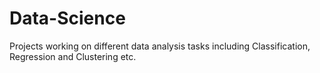 # Data-Science
Projects working on different data analysis tasks including Classification, Regression and Clustering etc.


